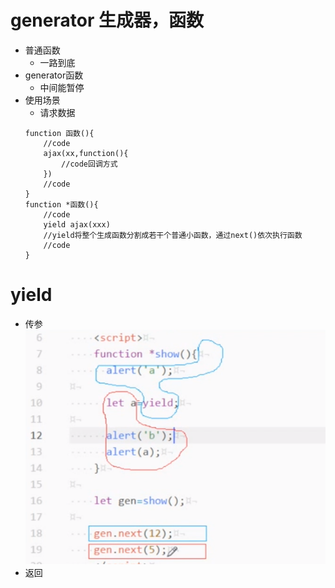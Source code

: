 #   generator   生成器，函数
-   普通函数
    -   一路到底
-   generator函数
    -   中间能暂停
-   使用场景
    -   请求数据
    ```
    function 函数(){
        //code
        ajax(xx,function(){
            //code回调方式
        })
        //code
    }
    function *函数(){
        //code
        yield ajax(xxx)
        //yield将整个生成函数分割成若干个普通小函数，通过next()依次执行函数
        //code
    }
    ```
#   yield
-   传参
![yield传参执行过程](./img/yield.png)
-   返回